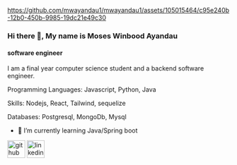 https://github.com/mwayandau1/mwayandau1/assets/105015464/c95e240b-12b0-450b-9985-19dc21e49c30

### Hi there 👋, My name is Moses Winbood Ayandau
#### software engineer
I am a final year computer science student and a backend software engineer. 


Programming Languages: Javascript, Python, Java

Skills: Nodejs, React, Tailwind, sequelize

Databases: Postgresql, MongoDb, Mysql
- 🌱 I’m currently learning Java/Spring boot 


[<img src='https://cdn.jsdelivr.net/npm/simple-icons@3.0.1/icons/github.svg' alt='github' height='40'>](https://github.com/https://github.com/mwayandau1)  [<img src='https://cdn.jsdelivr.net/npm/simple-icons@3.0.1/icons/linkedin.svg' alt='linkedin' height='40'>](https://www.linkedin.com/in/https://www.linkedin.com/in/moses-ayandau//)  


